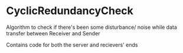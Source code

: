 # CyclicRedundancyCheck
Algorithm to check if there's been some disturbance/ noise while data transfer between Receiver and Sender

Contains code for both the server and recievers' ends
